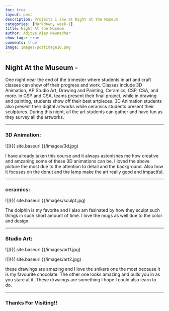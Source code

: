 ```yaml
---
toc: true
layout: post
description: Projects I saw at Night at the Museum
categories: [Markdown, week-1]
title: Night At the Museum
author: Aditya Ajay Nawnadhar
show_tags: true
comments: true
image: images/postimage10.png
---
```


## Night At the Museum -

One night near the end of the trimester where students in art and craft classes can show off their progress and work. Classes include 3D Animation, AP Studio Art, Drawing and Painting, Ceramics, CSP, CSA, and more. In CSP and CSA, teams present their final project, while in drawing and painting, students show off their best artpieces. 3D Animation students also present their digital artworks while ceramics students present their sculptures. During this night, all the art students can gather and have fun as they survey all the artworks.

---

### 3D Animation:

![]({{ site.baseurl }}/images/3d.jpg)

I have already taken this course and it always astonishes me how creative and amzaning some of these 3D animations can be. I loved the above picture the most due to the attention to detail and the background. Also how it focuses on the donut and the lamp make the art really good and impactful.

---

### ceramics:

![]({{ site.baseurl }}/images/sculpt.jpg)

The dolphin is my favorite and I also am fasinated by how they sculpt such things in such short amount of time. I love the mugs as well due to the color and design. 

---

### Studio Art:

![]({{ site.baseurl }}/images/art1.jpg)

![]({{ site.baseurl }}/images/art2.jpg)

these drawings are amazing and I love the snikers one the most because it is my favourite chocolate. The other one looks amazing and pulls you in as you stare at it. These drwaings are something I hope I could also learn to do.

---

### Thanks For Visiting!!